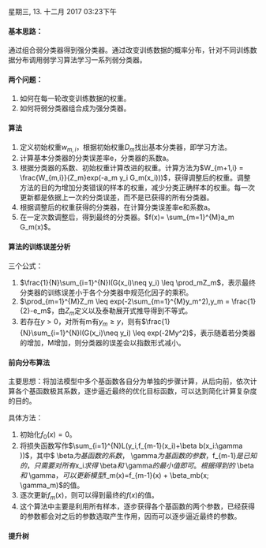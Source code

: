 星期三, 13. 十二月 2017 03:23下午

#### 基本思路：

 通过组合弱分类器得到强分类器。通过改变训练数据的概率分布，针对不同训练数据分布调用弱学习算法学习一系列弱分类器。

#### 两个问题：
1. 如何在每一轮改变训练数据的权重。
2. 如何将弱分类器组合成为强分类器。

#### 算法

1. 定义初始权重$w_{m,i}$，根据初始权重$D_m$找出基本分类器，即学习方法。
2. 计算基本分类器的分类误差率e，分类器的系数a。
3. 根据分类器的系数、初始权重计算改进的权重。计算方法为$W_{m+1,i} =  \frac{W_{m,i}}{Z_m}exp(-a_m y_i G_m(x_i)))$，获得调整后的权重。调整方法的目的为增加分类错误的样本的权重，减少分类正确样本的权重。每一次更新都是依据上一次的分类误差，而不是已获得的所有分类器。
4. 根据调整后的权重获得的分类器，在计算分类误差率e和系数a。
5. 在一定次数调整后，得到最终的分类器。$f(x)= \sum_{m=1}^{M}a_m G_m(x)$。

#### 算法的训练误差分析

三个公式：

1. $\frac{1}{N}\sum_{i=1}^{N}I(G(x_i)\neq y_i) \leq \prod_mZ_m$，表示最终分类器的训练误差小于各个分类器中规范化因子的乘积。
2. $\prod_{m=1}^{M}Z_m \leq exp(-2\sum_{m=1}^{M}y_m^2),y_m = \frac{1}{2}-e_m$，由$Z_m$定义以及泰勒展开式推导得到不等式。
3. 若存在$y > 0$，对所有m有$y_m \geq y$，则有$\frac{1}{N}\sum_{i=1}^{N}I(G(x_i)\neq y_i) \leq exp(-2My^2)$，表示随着若分类器的增加，M增加，则分类器的误差会以指数形式减小。

#### 前向分布算法

主要思想：将加法模型中多个基函数各自分为单独的步骤计算，从后向前，依次计算各个基函数极其系数，逐步逼近最终的优化目标函数，可以达到简化计算复杂度的目的。

具体方法：

1. 初始化$f_0(x)=0$。
2. 将损失函数写作$\sum_{i=1}^{N}L(y_i,f_{m-1}(x_i)+\beta b(x_i:\gamma ))$，其中$ \beta$为基函数的系数，$ \gamma$为基函数的参数，$f_{m-1}$是已知的，只需要对所有$x_i$求得$ \beta$和$ \gamma$的最小值即可。根据得到的$ \beta$和$ \gamma$，可以更新模型$f_m(x)=f_{m-1}(x) + \beta_mb(x; \gamma_m)$的值。
3. 逐次更新$f_m(x)$，则可以得到最终的$f(x)$的值。
4. 这个算法中主要是利用所有样本，逐步获得各个基函数的两个参数，已经获得的参数都会对之后的参数选取产生作用，因而可以逐步逼近最终的参数。

#### 提升树
